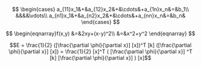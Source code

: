 $$
\begin{cases} 
		a_{11}x_1&+&a_{12}x_2&+&\cdots&+a_{1n}x_n&=&b_1\\
		&&&&\vdots\\
		a_{n1}x_1&+&a_{n2}x_2&+&\cdots&+a_{nn}x_n&=&b_n&			
\end{cases}
$$

$$
\begin{eqnarray}f(x,y)
		&=&2xy+(x-y)^2\\
		&=&x^2+y^2
\end{eqnarray}
$$


$$E = \frac{1}{2} ([\frac{\partial \phi}{\partial x}] [x])^T [k] ([\frac{\partial \phi}{\partial x}] [x]) = \frac{1}{2} [x]^T ( [\frac{\partial \phi}{\partial x}] ^T [k] [\frac{\partial \phi}{\partial x}] ) [x]$$
